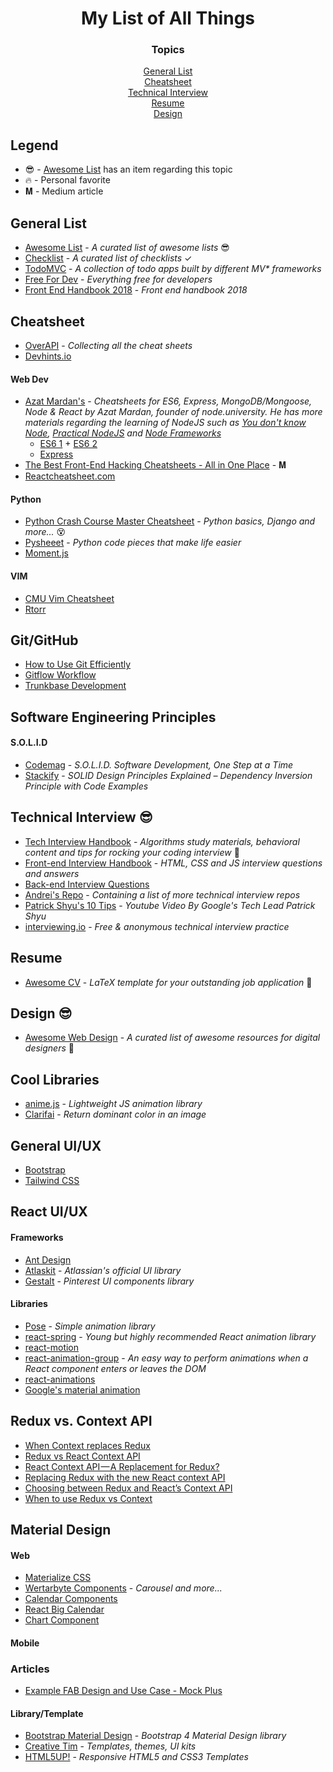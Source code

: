 <h1 align="center">My List of All Things</h1>

<div align="center">
   <h3>Topics</h3>
   <a href="#general-list">General List</a>
   <br>
   <a href="#cheatsheet">Cheatsheet</a>
   <br>
   <a href="#technical-interview">Technical Interview</a>
   <br>
   <a href="#resume">Resume</a>
   <br>
   <a href="#design">Design</a>
</div>

## Legend
* 😎 - [Awesome List](https://github.com/sindresorhus/awesome) has an item regarding this topic
* 🔥 - Personal favorite
* 𝐌 - Medium article

## General List
* [Awesome List](https://github.com/sindresorhus/awesome) - *A curated list of awesome lists* 😎
* [Checklist](https://github.com/huyingjie/Checklist-Checklist) - *A curated list of checklists* ✓
* [TodoMVC](https://github.com/tastejs/todomvc) - *A collection of todo apps built by different MV\* frameworks*
* [Free For Dev](https://github.com/ripienaar/free-for-dev) - *Everything free for developers*
* [Front End Handbook 2018](https://github.com/FrontendMasters/front-end-handbook-2018) - *Front end handbook 2018*

## Cheatsheet
* [OverAPI](http://overapi.com) - *Collecting all the cheat sheets*
* [Devhints.io](https://devhints.io)
#### Web Dev
* [Azat Mardan's](https://github.com/azat-co/cheatsheets) - *Cheatsheets for ES6, Express, MongoDB/Mongoose, Node & React by Azat Mardan, founder of node.university. He has more materials regarding the learning of NodeJS such as [You don't know Node](https://github.com/azat-co/you-dont-know-node), [Practical NodeJS](https://github.com/azat-co/practicalnode) and [Node Frameworks](http://nodeframework.com)*
    * [ES6 1](cheatsheet/es6-1-azat.png) + [ES6 2](cheatsheet/es6-1-azat.png)
    * [Express](cheatsheet/express-azat.pdf)
* [The Best Front-End Hacking Cheatsheets - All in One Place](https://medium.freecodecamp.org/modern-frontend-hacking-cheatsheets-df9c2566c72a) - 𝐌
* [Reactcheatsheet.com](https://reactcheatsheet.com)
#### Python
* [Python Crash Course Master Cheatsheet](cheatsheet/python-crash-course-all.pdf) - *Python basics, Django and more...* 😵
* [Pysheeet](https://github.com/crazyguitar/pysheeet) - *Python code pieces that make life easier*
* [Moment.js](https://devhints.io/moment)
#### VIM
* [CMU Vim Cheatsheet](https://www.cs.cmu.edu/~15131/f17/topics/vim/vim-cheatsheet.pdf)
* [Rtorr](https://vim.rtorr.com)


## Git/GitHub
* [How to Use Git Efficiently](https://medium.freecodecamp.org/how-to-use-git-efficiently-54320a236369)
* [Gitflow Workflow](https://www.atlassian.com/git/tutorials/comparing-workflows/gitflow-workflow)
* [Trunkbase Development](https://trunkbaseddevelopment.com)

## Software Engineering Principles
#### S.O.L.I.D
* [Codemag](https://www.codemag.com/article/1001061) - *S.O.L.I.D. Software Development, One Step at a Time*
* [Stackify](https://stackify.com/dependency-inversion-principle/) - *SOLID Design Principles Explained – Dependency Inversion Principle with Code Examples*

## Technical Interview 😎
* [Tech Interview Handbook](https://github.com/yangshun/tech-interview-handbook) - *Algorithms study materials, behavioral content and tips for rocking your coding interview* 💯
* [Front-end Interview Handbook](https://github.com/yangshun/front-end-interview-handbook) - *HTML, CSS and JS interview questions and answers*
* [Back-end Interview Questions](https://github.com/arialdomartini/Back-End-Developer-Interview-Questions#nosql)
* [Andrei's Repo](https://github.com/andreis/interview) - *Containing a list of more technical interview repos*
* [Patrick Shyu's 10 Tips](https://www.youtube.com/watch?v=B7WMjMZHyq0) - *Youtube Video By Google's Tech Lead Patrick Shyu*
* [interviewing.io](https://interviewing.io) - *Free & anonymous technical interview practice*

## Resume
* [Awesome CV](https://github.com/posquit0/Awesome-CV) - *LaTeX template for your outstanding job application* 📄

## Design 😎
* [Awesome Web Design](https://github.com/nicolesaidy/awesome-web-design) - *A curated list of awesome resources for digital designers* 🎨

## Cool Libraries
* [anime.js](https://animejs.com) - *Lightweight JS animation library*
* [Clarifai](https://clarifai.com/models/color-image-recognition-model-eeed0b6733a644cea07cf4c60f87ebb7) - *Return dominant color in an image*

## General UI/UX
* [Bootstrap](https://getbootstrap.com)
* [Tailwind CSS](https://github.com/tailwindcss/tailwindcss)

## React UI/UX
#### Frameworks
* [Ant Design](https://ant.design)
* [Atlaskit](https://atlaskit.atlassian.com) - *Atlassian's official UI library*
* [Gestalt](https://github.com/pinterest/gestalt) - *Pinterest UI components library*
#### Libraries
* [Pose](https://popmotion.io/pose/) - *Simple animation library*
* [react-spring](http://react-spring.surge.sh) - *Young but highly recommended React animation library*
* [react-motion](https://github.com/chenglou/react-motion)
* [react-animation-group](https://github.com/reactjs/react-transition-group/tree/v1-stable) - *An easy way to perform animations when a React component enters or leaves the DOM*
* [react-animations](https://github.com/FormidableLabs/react-animations)
* [Google's material animation](https://material.io/develop/web/components/animation/)

## Redux vs. Context API
* [When Context replaces Redux](https://frontarm.com/james-k-nelson/when-context-replaces-redux/)
* [Redux vs React Context API](https://daveceddia.com/context-api-vs-redux/)
* [React Context API — A Replacement for Redux?](https://blog.bitsrc.io/react-context-api-a-replacement-for-redux-6e20790492b3)
* [Replacing Redux with the new React context API](https://medium.freecodecamp.org/replacing-redux-with-the-new-react-context-api-8f5d01a00e8c)
* [Choosing between Redux and React’s Context API](https://blog.usejournal.com/choosing-between-redux-and-reacts-context-api-272ca20224b2)
* [When to use Redux vs Context](https://stackoverflow.com/questions/49568073/react-context-vs-react-redux-when-should-i-use-each-one)

## Material Design
#### Web
* [Materialize CSS](https://materializecss.com/getting-started.html)
* [Wertarbyte Components](https://mui.wertarbyte.com/#introduction) - *Carousel and more...*
* [Calendar Components](https://reactjsexample.com/tag/calendar/)
* [React Big Calendar](http://intljusticemission.github.io/react-big-calendar/examples/index.html)
* [Chart Component](https://reactjsexample.com/tag/chart/)

#### Mobile
### Articles
* [Example FAB Design and Use Case - Mock Plus](https://www.mockplus.com/blog/post/floating-action-button)

#### Library/Template
* [Bootstrap Material Design](https://fezvrasta.github.io/bootstrap-material-design/) - *Bootstrap 4 Material Design library*
* [Creative Tim](https://www.creative-tim.com) - *Templates, themes, UI kits*
* [HTML5UP!](https://html5up.net) - *Responsive HTML5 and CSS3 Templates*